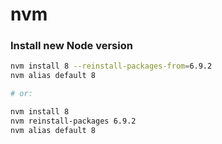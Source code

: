 # nvm

### Install new Node version

```bash
nvm install 8 --reinstall-packages-from=6.9.2
nvm alias default 8

# or:

nvm install 8
nvm reinstall-packages 6.9.2
nvm alias default 8
```

